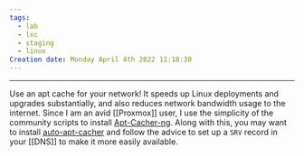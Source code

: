 ```yaml
---
tags:
  - lab
  - lxc
  - staging
  - linux
Creation date: Monday April 4th 2022 11:18:30
---
```

---
Use an apt cache for your network!  It speeds up Linux deployments and upgrades substantially, and also reduces network bandwidth usage to the internet.
Since I am an avid [[Proxmox]] user, I use the simplicity of the community scripts to install [Apt-Cacher-ng](https://community-scripts.github.io/ProxmoxVE/scripts?id=apt-cacher-ng).
Along with this, you may want to install [auto-apt-cacher](https://manpages.ubuntu.com/manpages/oracular/man1/auto-apt-proxy.1.html) and follow the advice to set up a `SRV` record in your [[DNS]] to make it more easily available.
